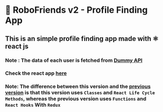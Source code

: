 # 🤖 RoboFriends v2 - Profile Finding App
## This is an simple profile finding app made with ⚛️ react js
### Note : The data of each user is fetched from [Dummy API](https://dummyapi.io/)
### Check the react app [here](https://its-me-sv.github.io/profile-finder-v2/)
### Note: The difference between this version and the [previous version](https://its-me-sv.github.io/profile-finder/) is that this version uses `Classes` and `React Life Cycle Methods`, whereas the previous version uses `Functions` and `React Hooks` With `Redux`